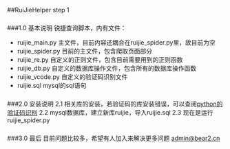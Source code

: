 ##RuiJieHelper step 1######1.0 基本说明锐捷查询脚本，内有文件：* ruijie_main.py    主文件，目前内容还耦合在ruijie_spider.py里，故目前为空* ruijie_spider.py    目前的主文件，包含爬取页面部分* ruijie_re.py    自定义的正则文件，包含目前需要用到的正则函数* ruijie_db.py    自定义的数据库操作文件，包含所有的数据库操作函数* ruijie_vcode.py    自定义的验证码识别文件* ruijie.sql    mysql的sql语句######2.0 安装说明2.1 相关库的安装，若验证码的库安装错误，可以查阅[python的验证码识别](http://blog.bear2.cn/post/13) 2.2 mysql数据库，建立新库ruijie，导入ruijie.sql2.3 现在是运行ruijie_spider.py######3.0 最后目前问题比较多，希望有人加入来解决更多问题 admin@bear2.cn